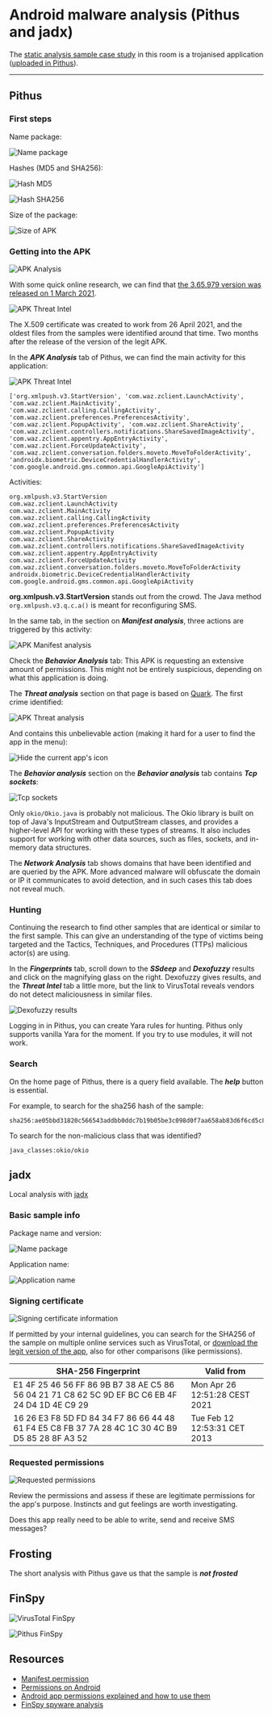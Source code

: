 # Android malware analysis (Pithus and jadx)

The [static analysis sample case study](../notes/mobile-analysis.md) in this room is a trojanised application ([uploaded in Pithus](https://beta.pithus.org/report/ae05bbd31820c566543addbb0ddc7b19b05be3c098d0f7aa658ab83d6f6cd5c8)).


----

## Pithus

### First steps

Name package:

![Name package](../../_static/images/name-apk.png)

Hashes (MD5 and SHA256):

![Hash MD5](../../_static/images/hash-md5.png)

![Hash SHA256](../../_static/images/hash-sha256.png)

Size of the package:

![Size of APK](../../_static/images/apk-size.png)

### Getting into the APK

![APK Analysis](../../_static/images/apk-analysis.png)

With some quick online research, we can find that [the 3.65.979 version was released on 1 March 2021](https://www.apkmirror.com/apk/wire-swiss-gmbh/wire/wire-3-65-979-release/wire-secure-messenger-3-65-979-android-apk-download/).

![APK Threat Intel](../../_static/images/apk-threatintel.png)

The X.509 certificate was created to work from 26 April 2021, and the oldest files from the samples were identified around that time. Two months after the release of the version of the legit APK. 

In the ***APK Analysis*** tab of Pithus, we can find the main activity for this application:

![APK Threat Intel](../../_static/images/apk-main-activities.png)

```text
['org.xmlpush.v3.StartVersion', 'com.waz.zclient.LaunchActivity', 'com.waz.zclient.MainActivity', 
'com.waz.zclient.calling.CallingActivity', 'com.waz.zclient.preferences.PreferencesActivity', 
'com.waz.zclient.PopupActivity', 'com.waz.zclient.ShareActivity', 
'com.waz.zclient.controllers.notifications.ShareSavedImageActivity', 
'com.waz.zclient.appentry.AppEntryActivity', 'com.waz.zclient.ForceUpdateActivity', 
'com.waz.zclient.conversation.folders.moveto.MoveToFolderActivity', 
'androidx.biometric.DeviceCredentialHandlerActivity', 'com.google.android.gms.common.api.GoogleApiActivity']
```

Activities:

```text
org.xmlpush.v3.StartVersion
com.waz.zclient.LaunchActivity
com.waz.zclient.MainActivity
com.waz.zclient.calling.CallingActivity
com.waz.zclient.preferences.PreferencesActivity
com.waz.zclient.PopupActivity
com.waz.zclient.ShareActivity
com.waz.zclient.controllers.notifications.ShareSavedImageActivity
com.waz.zclient.appentry.AppEntryActivity
com.waz.zclient.ForceUpdateActivity
com.waz.zclient.conversation.folders.moveto.MoveToFolderActivity
androidx.biometric.DeviceCredentialHandlerActivity
com.google.android.gms.common.api.GoogleApiActivity
```

**org.xmlpush.v3.StartVersion** stands out from the crowd. The Java method `org.xmlpush.v3.q.c.a()` is meant for reconfiguring SMS.

In the same tab, in the section on ***Manifest analysis***, three actions are triggered by this activity:

![APK Manifest analysis](../../_static/images/apk-manifest-analysis.png)

Check the ***Behavior Analysis*** tab: This APK is requesting an extensive amount of permissions. This might not be entirely suspicious, depending on what this application is doing. 

The ***Threat analysis*** section on that page is based on [Quark](https://github.com/quark-engine/quark-engine). The first crime identified:

![APK Threat analysis](../../_static/images/apk-threat-analysis.png)

And contains this unbelievable action (making it hard for a user to find the app in the menu):

![Hide the current app's icon](../../_static/images/apk-hide-icon.png)

The ***Behavior analysis*** section on the ***Behavior analysis*** tab contains ***Tcp sockets***:

![Tcp sockets](../../_static/images/apk-tcp-sockets.png)

Only `okio/Okio.java` is probably not malicious. The Okio library is built on top of Java's InputStream and OutputStream classes, and provides a higher-level API for working with these types of streams. It also includes support for working with other data sources, such as files, sockets, and in-memory data structures.

The ***Network Analysis*** tab shows domains that have been identified and are queried by the APK. More advanced malware will obfuscate the domain or IP it communicates to avoid detection, and in such cases this tab does not reveal much.

### Hunting

Continuing the research to find other samples that are identical or similar to the first sample. This can give an understanding of the type of victims being targeted and the Tactics, Techniques, and Procedures (TTPs) malicious actor(s) are using.

In the ***Fingerprints*** tab, scroll down to the ***SSdeep*** and ***Dexofuzzy*** results and click on the magnifying glass on the right. Dexofuzzy gives results, and the ***Threat Intel*** tab a little more, but the link to VirusTotal reveals vendors do not detect maliciousness in similar files.

![Dexofuzzy results](../../_static/images/apk-similarity.png)

Logging in in Pithus, you can create Yara rules for hunting. Pithus only supports vanilla Yara for the moment. If you try to use modules, it will not work.

### Search

On the home page of Pithus, there is a query field available. The ***help*** button is essential.

For example, to search for the sha256 hash of the sample:

```text
sha256:ae05bbd31820c566543addbb0ddc7b19b05be3c098d0f7aa658ab83d6f6cd5c8
```

To search for the non-malicious class that was identified?

```text
java_classes:okio/okio
```

## jadx

Local analysis with [jadx](https://testlab.tymyrddin.dev/docs/dfir/jadx)

### Basic sample info

Package name and version:

![Name package](../../_static/images/jadx1.png)

Application name:

![Application name](../../_static/images/jadx2.png)

### Signing certificate

![Signing certificate information](../../_static/images/jadx3.png)

If permitted by your internal guidelines, you can search for the SHA256 of the sample on multiple online services such as VirusTotal, or [download the legit version of the app](https://www.apkmirror.com/apk/wire-swiss-gmbh/wire/wire-3-65-979-release/), also for other comparisons (like permissions).

| SHA-256 Fingerprint                                                                             | Valid from                    |
|-------------------------------------------------------------------------------------------------|-------------------------------|
| E1 4F 25 46 56 FF 86 9B B7 38 AE C5 86 56 04 21 71 C8 62 5C 9D EF BC C6 EB 4F 24 D4 1D 4E C9 29 | Mon Apr 26 12:51:28 CEST 2021 |
| 16 26 E3 F8 5D FD 84 34 F7 86 66 44 48 61 F4 E5 C8 FB 37 7A 28 4C 1C 30 4C B9 D5 85 28 8F A3 52 | Tue Feb 12 12:53:31 CET 2013  |

### Requested permissions

![Requested permissions](../../_static/images/jadx4.png)

Review the permissions and assess if these are legitimate permissions for the app's purpose. Instincts and gut feelings are worth investigating.

Does this app really need to be able to write, send and receive SMS messages?

## Frosting

The short analysis with Pithus gave us that the sample is ***not frosted***

## FinSpy

![VirusTotal FinSpy](../../_static/images/vt1.png)

![Pithus FinSpy](../../_static/images/pithus-finspy.png)

## Resources

* [Manifest.permission](https://developer.android.com/reference/android/Manifest.permission)
* [Permissions on Android](https://developer.android.com/guide/topics/permissions/overview)
* [Android app permissions explained and how to use them](https://www.androidauthority.com/app-permissions-886758/)
* [FinSpy spyware analysis](https://defensive-lab.agency/2020/09/finspy-android/)

